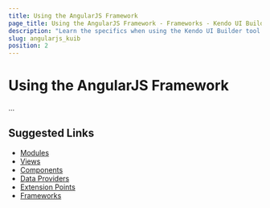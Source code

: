 ```yaml
---
title: Using the AngularJS Framework
page_title: Using the AngularJS Framework - Frameworks - Kendo UI Builder
description: "Learn the specifics when using the Kendo UI Builder tool for creating and managing AngularJS-based web applications."
slug: angularjs_kuib
position: 2
---
```


# Using the AngularJS Framework

...

## Suggested Links

* [Modules]()
* [Views]()
* [Components]()
* [Data Providers]()
* [Extension Points]()
* [Frameworks]()
